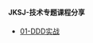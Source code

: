 #### JKSJ-技术专题课程分享

- [01-DDD实战](https://techsums.github.io/jkcourses/01-DDD%E5%AE%9E%E6%88%98%E8%AF%BE/index.html)
